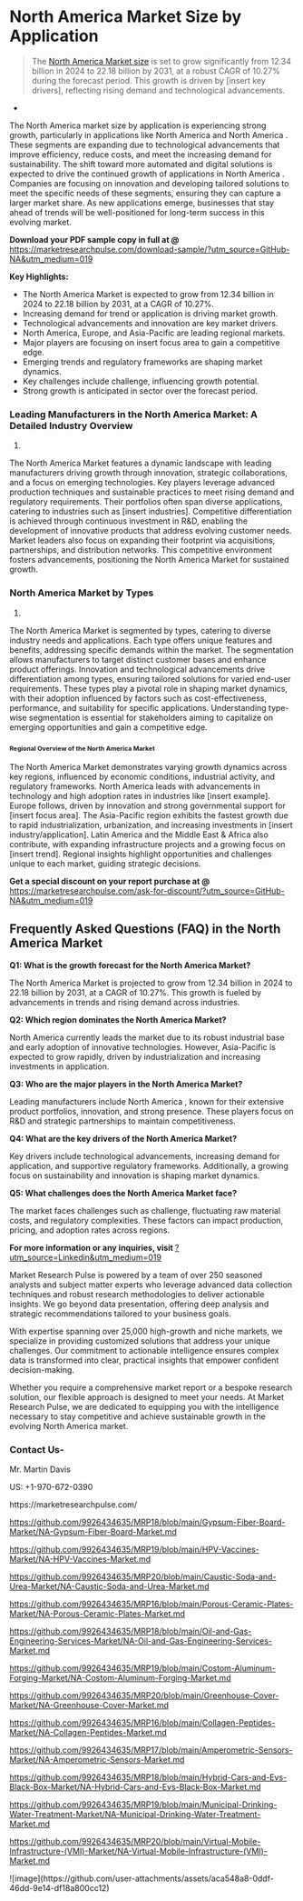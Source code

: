 <h1>North America  Market&nbsp;Size by Application</h1><blockquote><p>The <a href="https://marketresearchpulse.com/download-sample/?utm_source=GitHub-NA&amp;utm_medium=019">North America  Market size</a> is set to grow significantly from 12.34 billion in 2024 to 22.18 billion by 2031, at a robust CAGR of 10.27% during the forecast period. This growth is driven by [insert key drivers], reflecting rising demand and technological advancements.</p></blockquote><ul><li></li></ul><p>The North America  market size by application is experiencing strong growth, particularly in applications like North America  and North America . These segments are expanding due to technological advancements that improve efficiency, reduce costs, and meet the increasing demand for sustainability. The shift toward more automated and digital solutions is expected to drive the continued growth of applications in North America . Companies are focusing on innovation and developing tailored solutions to meet the specific needs of these segments, ensuring they can capture a larger market share. As new applications emerge, businesses that stay ahead of trends will be well-positioned for long-term success in this evolving market.</p><p><strong>Download your PDF sample copy in full at @ </strong><a href="https://marketresearchpulse.com/download-sample/?utm_source=GitHub-NA&amp;utm_medium=019">https://marketresearchpulse.com/download-sample/?utm_source=GitHub-NA&amp;utm_medium=019</a></p><p><strong>Key Highlights: </strong></p><ul><li>The North America  Market is expected to grow from 12.34 billion in 2024 to 22.18 billion by 2031, at a CAGR of 10.27%.</li><li>Increasing demand for trend or application is driving market growth.</li><li>Technological advancements and innovation are key market drivers.</li><li>North America, Europe, and Asia-Pacific are leading regional markets.</li><li>Major players are focusing on insert focus area to gain a competitive edge.</li><li>Emerging trends and regulatory frameworks are shaping market dynamics.</li><li>Key challenges include challenge, influencing growth potential.</li><li>Strong growth is anticipated in sector over the forecast period.</li></ul><h3>Leading Manufacturers in the North America  Market: A Detailed Industry Overview</h3><ol><li></li></ol><div class="flex max-w-full flex-col flex-grow"><div class="min-h-8 text-message flex w-full flex-col items-end gap-2 whitespace-normal break-words [.text-message+&amp;]:mt-5" dir="auto" data-message-author-role="assistant" data-message-id="fd8432e4-4910-450d-b182-61b7bfb0a01f" data-message-model-slug="gpt-4o"><div class="flex w-full flex-col gap-1 empty:hidden first:pt-[3px]"><div class="markdown prose w-full break-words dark:prose-invert light"><p>The North America  Market features a dynamic landscape with leading manufacturers driving growth through innovation, strategic collaborations, and a focus on emerging technologies. Key players leverage advanced production techniques and sustainable practices to meet rising demand and regulatory requirements. Their portfolios often span diverse applications, catering to industries such as [insert industries]. Competitive differentiation is achieved through continuous investment in R&amp;D, enabling the development of innovative products that address evolving customer needs. Market leaders also focus on expanding their footprint via acquisitions, partnerships, and distribution networks. This competitive environment fosters advancements, positioning the North America  Market for sustained growth.</p></div></div></div></div><h3>North America  Market by Types</h3><ol><li></li></ol><div class="flex max-w-full flex-col flex-grow"><div class="min-h-8 text-message flex w-full flex-col items-end gap-2 whitespace-normal break-words [.text-message+&amp;]:mt-5" dir="auto" data-message-author-role="assistant" data-message-id="084470be-0bb7-4664-bddf-5156b4f41249" data-message-model-slug="gpt-4o-mini"><div class="flex w-full flex-col gap-1 empty:hidden first:pt-[3px]"><div class="markdown prose w-full break-words dark:prose-invert light"><p>The North America  Market is segmented by types, catering to diverse industry needs and applications. Each type offers unique features and benefits, addressing specific demands within the market. The segmentation allows manufacturers to target distinct customer bases and enhance product offerings. Innovation and technological advancements drive differentiation among types, ensuring tailored solutions for varied end-user requirements. These types play a pivotal role in shaping market dynamics, with their adoption influenced by factors such as cost-effectiveness, performance, and suitability for specific applications. Understanding type-wise segmentation is essential for stakeholders aiming to capitalize on emerging opportunities and gain a competitive edge.</p></div></div></div></div><h3><span style="font-size: 11px;">Regional Overview of the North America  Market</span></h3><div class="flex max-w-full flex-col flex-grow"><div class="min-h-8 text-message flex w-full flex-col items-end gap-2 whitespace-normal break-words [.text-message+&amp;]:mt-5" dir="auto" data-message-author-role="assistant" data-message-id="e9038762-ce64-4e30-91c9-9bd413514231" data-message-model-slug="gpt-4o-mini"><div class="flex w-full flex-col gap-1 empty:hidden first:pt-[3px]"><div class="markdown prose w-full break-words dark:prose-invert light"><p>The North America  Market demonstrates varying growth dynamics across key regions, influenced by economic conditions, industrial activity, and regulatory frameworks. North America leads with advancements in technology and high adoption rates in industries like [insert example]. Europe follows, driven by innovation and strong governmental support for [insert focus area]. The Asia-Pacific region exhibits the fastest growth due to rapid industrialization, urbanization, and increasing investments in [insert industry/application]. Latin America and the Middle East &amp; Africa also contribute, with expanding infrastructure projects and a growing focus on [insert trend]. Regional insights highlight opportunities and challenges unique to each market, guiding strategic decisions.</p></div></div></div></div><p><strong>Get a special discount on your report purchase at @ </strong><a href="https://marketresearchpulse.com/ask-for-discount/?utm_source=GitHub-NA&amp;utm_medium=019">https://marketresearchpulse.com/ask-for-discount/?utm_source=GitHub-NA&amp;utm_medium=019</a></p><h2>Frequently Asked Questions (FAQ) in the North America  Market</h2><p><strong>Q1: What is the growth forecast for the North America  Market?</strong></p><p>The North America  Market is projected to grow from 12.34 billion in 2024 to 22.18 billion by 2031, at a CAGR of 10.27%. This growth is fueled by advancements in trends and rising demand across industries.</p><p><strong>Q2: Which region dominates the North America  Market?</strong></p><p>North America currently leads the market due to its robust industrial base and early adoption of innovative technologies. However, Asia-Pacific is expected to grow rapidly, driven by industrialization and increasing investments in application.</p><p><strong>Q3: Who are the major players in the North America  Market?</strong></p><p>Leading manufacturers include North America , known for their extensive product portfolios, innovation, and strong presence. These players focus on R&amp;D and strategic partnerships to maintain competitiveness.</p><p><strong>Q4: What are the key drivers of the North America  Market?</strong></p><p>Key drivers include technological advancements, increasing demand for application, and supportive regulatory frameworks. Additionally, a growing focus on sustainability and innovation is shaping market dynamics.</p><p><strong>Q5: What challenges does the North America  Market face?</strong></p><p>The market faces challenges such as challenge, fluctuating raw material costs, and regulatory complexities. These factors can impact production, pricing, and adoption rates across regions.</p><p><strong>For more information or any inquiries, visit&nbsp;</strong><a href="?utm_source=Linkedin&utm_medium=019">?utm_source=Linkedin&utm_medium=019</a></p><p>Market Research Pulse is powered by a team of over 250 seasoned analysts and subject matter experts who leverage advanced data collection techniques and robust research methodologies to deliver actionable insights. We go beyond data presentation, offering deep analysis and strategic recommendations tailored to your business goals.</p><p>With expertise spanning over 25,000 high-growth and niche markets, we specialize in providing customized solutions that address your unique challenges. Our commitment to actionable intelligence ensures complex data is transformed into clear, practical insights that empower confident decision-making.</p><p>Whether you require a comprehensive market report or a bespoke research solution, our flexible approach is designed to meet your needs. At Market Research Pulse, we are dedicated to equipping you with the intelligence necessary to stay competitive and achieve sustainable growth in the evolving North America  market.</p><h3><strong>Contact Us-</strong></h3><p>Mr. Martin Davis</p><p>US: +1-970-672-0390</p><p>https://marketresearchpulse.com/</p><p><a href="https://github.com/9926434635/MRP18/blob/main/Gypsum-Fiber-Board-Market/NA-Gypsum-Fiber-Board-Market.md">https://github.com/9926434635/MRP18/blob/main/Gypsum-Fiber-Board-Market/NA-Gypsum-Fiber-Board-Market.md</a></p><p><a href="https://github.com/9926434635/MRP19/blob/main/HPV-Vaccines-Market/NA-HPV-Vaccines-Market.md">https://github.com/9926434635/MRP19/blob/main/HPV-Vaccines-Market/NA-HPV-Vaccines-Market.md</a></p><p><a href="https://github.com/9926434635/MRP20/blob/main/Caustic-Soda-and-Urea-Market/NA-Caustic-Soda-and-Urea-Market.md">https://github.com/9926434635/MRP20/blob/main/Caustic-Soda-and-Urea-Market/NA-Caustic-Soda-and-Urea-Market.md</a></p><p><a href="https://github.com/9926434635/MRP16/blob/main/Porous-Ceramic-Plates-Market/NA-Porous-Ceramic-Plates-Market.md">https://github.com/9926434635/MRP16/blob/main/Porous-Ceramic-Plates-Market/NA-Porous-Ceramic-Plates-Market.md</a></p><p><a href="https://github.com/9926434635/MRP18/blob/main/Oil-and-Gas-Engineering-Services-Market/NA-Oil-and-Gas-Engineering-Services-Market.md">https://github.com/9926434635/MRP18/blob/main/Oil-and-Gas-Engineering-Services-Market/NA-Oil-and-Gas-Engineering-Services-Market.md</a></p><p><a href="https://github.com/9926434635/MRP19/blob/main/Costom-Aluminum-Forging-Market/NA-Costom-Aluminum-Forging-Market.md">https://github.com/9926434635/MRP19/blob/main/Costom-Aluminum-Forging-Market/NA-Costom-Aluminum-Forging-Market.md</a></p><p><a href="https://github.com/9926434635/MRP20/blob/main/Greenhouse-Cover-Market/NA-Greenhouse-Cover-Market.md">https://github.com/9926434635/MRP20/blob/main/Greenhouse-Cover-Market/NA-Greenhouse-Cover-Market.md</a></p><p><a href="https://github.com/9926434635/MRP16/blob/main/Collagen-Peptides-Market/NA-Collagen-Peptides-Market.md">https://github.com/9926434635/MRP16/blob/main/Collagen-Peptides-Market/NA-Collagen-Peptides-Market.md</a></p><p><a href="https://github.com/9926434635/MRP17/blob/main/Amperometric-Sensors-Market/NA-Amperometric-Sensors-Market.md">https://github.com/9926434635/MRP17/blob/main/Amperometric-Sensors-Market/NA-Amperometric-Sensors-Market.md</a></p><p><a href="https://github.com/9926434635/MRP18/blob/main/Hybrid-Cars-and-Evs-Black-Box-Market/NA-Hybrid-Cars-and-Evs-Black-Box-Market.md">https://github.com/9926434635/MRP18/blob/main/Hybrid-Cars-and-Evs-Black-Box-Market/NA-Hybrid-Cars-and-Evs-Black-Box-Market.md</a></p><p><a href="https://github.com/9926434635/MRP19/blob/main/Municipal-Drinking-Water-Treatment-Market/NA-Municipal-Drinking-Water-Treatment-Market.md">https://github.com/9926434635/MRP19/blob/main/Municipal-Drinking-Water-Treatment-Market/NA-Municipal-Drinking-Water-Treatment-Market.md</a></p><p><a href="https://github.com/9926434635/MRP20/blob/main/Virtual-Mobile-Infrastructure-(VMI)-Market/NA-Virtual-Mobile-Infrastructure-(VMI)-Market.md">https://github.com/9926434635/MRP20/blob/main/Virtual-Mobile-Infrastructure-(VMI)-Market/NA-Virtual-Mobile-Infrastructure-(VMI)-Market.md</a></p>
![image](https://github.com/user-attachments/assets/aca548a8-0ddf-46dd-9e14-df18a800cc12)
